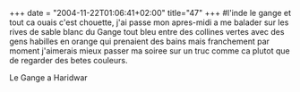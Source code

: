 +++
date = "2004-11-22T01:06:41+02:00"
title="47"
+++
#l'inde le gange et tout ca
ouais c'est chouette, j'ai passe mon apres-midi a me balader sur les rives de sable blanc du Gange tout bleu entre des collines vertes avec des gens habilles en orange qui prenaient des bains mais franchement par moment j'aimerais mieux passer ma soiree sur un truc comme ca plutot que de regarder des betes couleurs. 

Le Gange a Haridwar 


